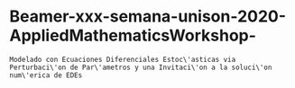 # Beamer-xxx-semana-unison-2020-AppliedMathematicsWorkshop-
```
Modelado con Ecuaciones Diferenciales Estoc\'asticas via Perturbaci\'on de Par\'ametros y una Invitaci\'on a la soluci\'on num\'erica de EDEs
```
